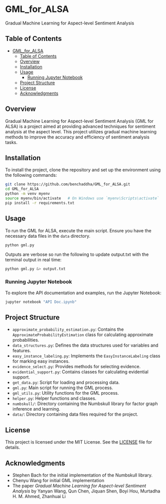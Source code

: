 # GML_for_ALSA

Gradual Machine Learning for Aspect-level Sentiment Analysis

## Table of Contents
- [GML\_for\_ALSA](#gml_for_alsa)
  - [Table of Contents](#table-of-contents)
  - [Overview](#overview)
  - [Installation](#installation)
  - [Usage](#usage)
    - [Running Jupyter Notebook](#running-jupyter-notebook)
  - [Project Structure](#project-structure)
  - [License](#license)
  - [Acknowledgments](#acknowledgments)

## Overview
Gradual Machine Learning for Aspect-level Sentiment Analysis (GML for ALSA) is a project aimed at providing advanced techniques for sentiment analysis at the aspect level. This project utilizes gradual machine learning methods to improve the accuracy and efficiency of sentiment analysis tasks.

## Installation
To install the project, clone the repository and set up the environment using the following commands:

```bash
git clone https://github.com/benchaddha/GML_for_ALSA.git
cd GML_for_ALSA
python -m venv myenv
source myenv/bin/activate   # On Windows use `myenv\Scripts\activate`
pip install -r requirements.txt
```

## Usage
To run the GML for ALSA, execute the main script. Ensure you have the necessary data files in the `data` directory.

```bash
python gml.py
```
Outputs are verbose so run the following to update output.txt with the terminal output in real time: 
```bash
python gml.py &> output.txt
```

### Running Jupyter Notebook
To explore the API documentation and examples, run the Jupyter Notebook:

```bash
jupyter notebook "API Doc.ipynb"
```

## Project Structure
- `approximate_probability_estimation.py`: Contains the `ApproximateProbabilityEstimation` class for calculating approximate probabilities.
- `data_structures.py`: Defines the data structures used for variables and features.
- `easy_instance_labeling.py`: Implements the `EasyInstanceLabeling` class for marking easy instances.
- `evidence_select.py`: Provides methods for selecting evidence.
- `evidential_support.py`: Contains classes for calculating evidential support.
- `get_data.py`: Script for loading and processing data.
- `gml.py`: Main script for running the GML process.
- `gml_utils.py`: Utility functions for the GML process.
- `helper.py`: Helper functions and classes.
- `numbskull/`: Directory containing the Numbskull library for factor graph inference and learning.
- `data/`: Directory containing data files required for the project.


## License
This project is licensed under the MIT License. See the [LICENSE](LICENSE) file for details.

## Acknowledgments
- Stephen Bach for the initial implementation of the Numbskull library.
- Chenyu Wang for initial GML implementation
- The paper *Gradual Machine Learning for Aspect-level Sentiment Analysis* by Yanyan Wang, Qun Chen, Jiquan Shen, Boyi Hou, Murtadha H. M. Ahmed, Zhanhuai Li
